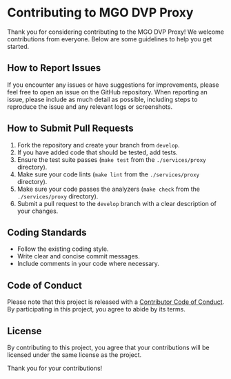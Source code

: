 # Contributing to MGO DVP Proxy

Thank you for considering contributing to the MGO DVP Proxy! We welcome contributions from everyone. Below are some guidelines to help you get started.

## How to Report Issues

If you encounter any issues or have suggestions for improvements, please feel free to open an issue on the GitHub repository. When reporting an issue, please include as much detail as possible, including steps to reproduce the issue and any relevant logs or screenshots.

## How to Submit Pull Requests

1. Fork the repository and create your branch from `develop`.
2. If you have added code that should be tested, add tests.
3. Ensure the test suite passes (`make test` from the `./services/proxy` directory).
4. Make sure your code lints (`make lint` from the `./services/proxy` directory).
5. Make sure your code passes the analyzers (`make check` from the `./services/proxy` directory).
6. Submit a pull request to the `develop` branch with a clear description of your changes.

## Coding Standards

- Follow the existing coding style.
- Write clear and concise commit messages.
- Include comments in your code where necessary.

## Code of Conduct

Please note that this project is released with a [Contributor Code of Conduct](CODE_OF_CONDUCT.md). By participating in this project, you agree to abide by its terms.

## License

By contributing to this project, you agree that your contributions will be licensed under the same license as the project.

Thank you for your contributions!
